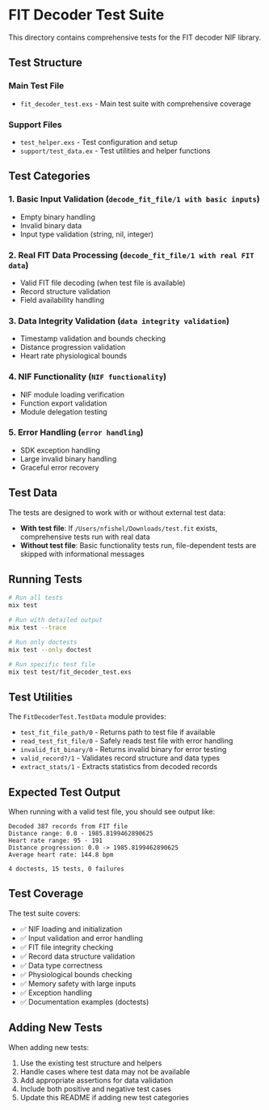 # FIT Decoder Test Suite

This directory contains comprehensive tests for the FIT decoder NIF library.

## Test Structure

### Main Test File
- `fit_decoder_test.exs` - Main test suite with comprehensive coverage

### Support Files
- `test_helper.exs` - Test configuration and setup
- `support/test_data.ex` - Test utilities and helper functions

## Test Categories

### 1. Basic Input Validation (`decode_fit_file/1 with basic inputs`)
- Empty binary handling
- Invalid binary data
- Input type validation (string, nil, integer)

### 2. Real FIT Data Processing (`decode_fit_file/1 with real FIT data`)
- Valid FIT file decoding (when test file is available)
- Record structure validation
- Field availability handling

### 3. Data Integrity Validation (`data integrity validation`)
- Timestamp validation and bounds checking
- Distance progression validation
- Heart rate physiological bounds

### 4. NIF Functionality (`NIF functionality`)
- NIF module loading verification
- Function export validation
- Module delegation testing

### 5. Error Handling (`error handling`)
- SDK exception handling
- Large invalid binary handling
- Graceful error recovery

## Test Data

The tests are designed to work with or without external test data:

- **With test file**: If `/Users/nfishel/Downloads/test.fit` exists, comprehensive tests run with real data
- **Without test file**: Basic functionality tests run, file-dependent tests are skipped with informational messages

## Running Tests

```bash
# Run all tests
mix test

# Run with detailed output
mix test --trace

# Run only doctests
mix test --only doctest

# Run specific test file
mix test test/fit_decoder_test.exs
```

## Test Utilities

The `FitDecoderTest.TestData` module provides:

- `test_fit_file_path/0` - Returns path to test file if available
- `read_test_fit_file/0` - Safely reads test file with error handling
- `invalid_fit_binary/0` - Returns invalid binary for error testing
- `valid_record?/1` - Validates record structure and data types
- `extract_stats/1` - Extracts statistics from decoded records

## Expected Test Output

When running with a valid test file, you should see output like:

```
Decoded 387 records from FIT file
Distance range: 0.0 - 1985.8199462890625
Heart rate range: 95 - 191
Distance progression: 0.0 -> 1985.8199462890625
Average heart rate: 144.8 bpm

4 doctests, 15 tests, 0 failures
```

## Test Coverage

The test suite covers:

- ✅ NIF loading and initialization
- ✅ Input validation and error handling
- ✅ FIT file integrity checking
- ✅ Record data structure validation
- ✅ Data type correctness
- ✅ Physiological bounds checking
- ✅ Memory safety with large inputs
- ✅ Exception handling
- ✅ Documentation examples (doctests)

## Adding New Tests

When adding new tests:

1. Use the existing test structure and helpers
2. Handle cases where test data may not be available
3. Add appropriate assertions for data validation
4. Include both positive and negative test cases
5. Update this README if adding new test categories